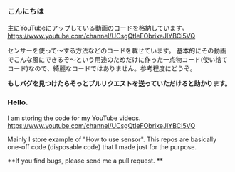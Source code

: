 ### こんにちは

主にYouTubeにアップしている動画のコードを格納しています。
https://www.youtube.com/channel/UCsgQtIeFObrixeJIYBCi5VQ

センサーを使って〜する方法などのコードを載せています。
基本的にその動画でこんな風にできるぞ〜という用途のためだけに作った一点物コード(使い捨てコード)なので、綺麗なコードではありません。参考程度にどうぞ。

**もしバグを見つけたらそっとプルリクエストを送っていただけると助かります。**


### Hello.

I am storing the code for my YouTube videos.
https://www.youtube.com/channel/UCsgQtIeFObrixeJIYBCi5VQ

Mainly I store example of "How to use sensor".
This repos are basically one-off code (disposable code) that I made just for the purpose.

**If you find bugs, please send me a pull request. **
